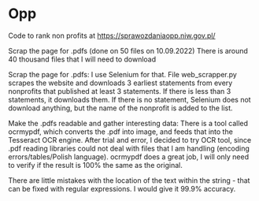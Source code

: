 # Opp
Code to rank non profits at https://sprawozdaniaopp.niw.gov.pl/

Scrap the page for .pdfs (done on 50 files on 10.09.2022) There is around 40 thousand files that I will need to download

Scrap the page for .pdfs:
I use Selenium for that. File web_scrapper.py scrapes the website and downloads 3 earliest statements from every nonprofits that published at least 3 statements. If there is less than 3 statements, it downloads them. If there is no statement, Selenium does not download anything, but the name of the nonprofit is added to the list.


Make the .pdfs readable and gather interesting data:
There is a tool called ocrmypdf, which converts the .pdf into image, and feeds that into the Tesseract OCR engine. After trial and error, I decided to try OCR tool, since .pdf reading libraries could not deal with files that I am handling (encoding errors/tables/Polish language). ocrmypdf does a great job, I will only need to verify if the result is 100% the same as the original.

There are little mistakes with the location of the text within the string - that can be fixed with regular expressions. I would give it 99.9% accuracy.
